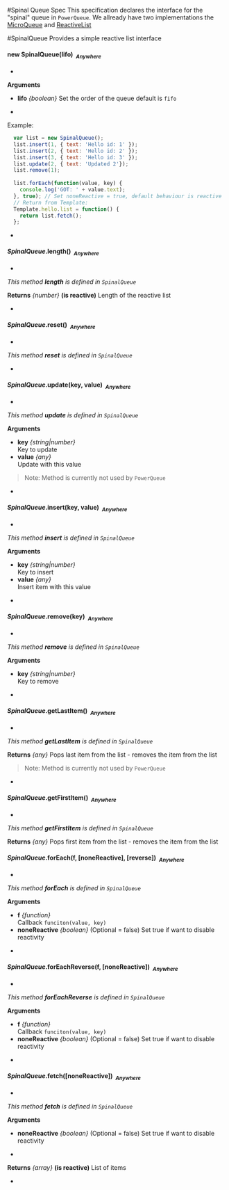 #Spinal Queue Spec
This specification declares the interface for the "spinal" queue in `PowerQueue`.
We allready have two implementations the [MicroQueue](https://github.com/zcfs/Meteor-micro-queue) and [ReactiveList](https://github.com/zcfs/Meteor-reactive-list)

#SpinalQueue
Provides a simple reactive list interface

#### <a name="SpinalQueue"></a>new SpinalQueue(lifo)&nbsp;&nbsp;<sub><i>Anywhere</i></sub> ####
-

__Arguments__

* __lifo__ *{boolean}*
Set the order of the queue default is `fifo`

-
Example:
```js
  var list = new SpinalQueue();
  list.insert(1, { text: 'Hello id: 1' });
  list.insert(2, { text: 'Hello id: 2' });
  list.insert(3, { text: 'Hello id: 3' });
  list.update(2, { text: 'Updated 2'});
  list.remove(1);
  
  list.forEach(function(value, key) {
    console.log('GOT: ' + value.text);
  }, true); // Set noneReactive = true, default behaviour is reactive
  // Return from Template:
  Template.hello.list = function() {
    return list.fetch();
  };
```

-

#### <a name="SpinalQueue.length"></a>*SpinalQueue*.length()&nbsp;&nbsp;<sub><i>Anywhere</i></sub> ####
-
*This method __length__ is defined in `SpinalQueue`*

__Returns__  *{number}*  __(is reactive)__
Length of the reactive list

-

#### <a name="SpinalQueue.reset"></a>*SpinalQueue*.reset()&nbsp;&nbsp;<sub><i>Anywhere</i></sub> ####
-
*This method __reset__ is defined in `SpinalQueue`*

-

#### <a name="SpinalQueue.update"></a>*SpinalQueue*.update(key, value)&nbsp;&nbsp;<sub><i>Anywhere</i></sub> ####
-
*This method __update__ is defined in `SpinalQueue`*

__Arguments__

* __key__ *{string|number}*  
Key to update
* __value__ *{any}*  
Update with this value

> Note: Method is currently not used by `PowerQueue`

-

#### <a name="SpinalQueue.insert"></a>*SpinalQueue*.insert(key, value)&nbsp;&nbsp;<sub><i>Anywhere</i></sub> ####
-
*This method __insert__ is defined in `SpinalQueue`*

__Arguments__

* __key__ *{string|number}*  
Key to insert
* __value__ *{any}*  
Insert item with this value

-

#### <a name="SpinalQueue.remove"></a>*SpinalQueue*.remove(key)&nbsp;&nbsp;<sub><i>Anywhere</i></sub> ####
-
*This method __remove__ is defined in `SpinalQueue`*

__Arguments__

* __key__ *{string|number}*  
Key to remove

-

#### <a name="SpinalQueue.getLastItem"></a>*SpinalQueue*.getLastItem()&nbsp;&nbsp;<sub><i>Anywhere</i></sub> ####
-
*This method __getLastItem__ is defined in `SpinalQueue`*

__Returns__  *{any}*
Pops last item from the list - removes the item from the list

> Note: Method is currently not used by `PowerQueue`

-

#### <a name="SpinalQueue.getFirstItem"></a>*SpinalQueue*.getFirstItem()&nbsp;&nbsp;<sub><i>Anywhere</i></sub> ####
-
*This method __getFirstItem__ is defined in `SpinalQueue`*

__Returns__  *{any}*
Pops first item from the list - removes the item from the list


#### <a name="SpinalQueue.forEach"></a>*SpinalQueue*.forEach(f, [noneReactive], [reverse])&nbsp;&nbsp;<sub><i>Anywhere</i></sub> ####
-
*This method __forEach__ is defined in `SpinalQueue`*

__Arguments__

* __f__ *{function}*  
Callback `funciton(value, key)`
* __noneReactive__ *{boolean}*    (Optional = false)
Set true if want to disable reactivity

-


#### <a name="SpinalQueue.forEachReverse"></a>*SpinalQueue*.forEachReverse(f, [noneReactive])&nbsp;&nbsp;<sub><i>Anywhere</i></sub> ####
-
*This method __forEachReverse__ is defined in `SpinalQueue`*

__Arguments__

* __f__ *{function}*  
Callback `funciton(value, key)`
* __noneReactive__ *{boolean}*    (Optional = false)
Set true if want to disable reactivity

-

#### <a name="SpinalQueue.fetch"></a>*SpinalQueue*.fetch([noneReactive])&nbsp;&nbsp;<sub><i>Anywhere</i></sub> ####
-
*This method __fetch__ is defined in `SpinalQueue`*

__Arguments__

* __noneReactive__ *{boolean}*    (Optional = false)
Set true if want to disable reactivity

-

__Returns__  *{array}*  __(is reactive)__
List of items

-
